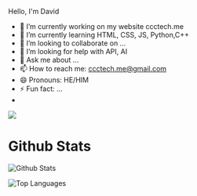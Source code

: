  Hello, I'm David
- 🔭 I’m currently working on my website ccctech.me
- 🌱 I’m currently learning HTML, CSS, JS, Python,C++
- 👯 I’m looking to collaborate on ...
- 🤔 I’m looking for help with API, AI
- 💬 Ask me about ...
- 📫 How to reach me: ccctech.me@gmail.com
- 😄 Pronouns: HE/HIM
- ⚡ Fun fact: ...
- 
![](https://komarev.com/ghpvc/?username=Davdadev)
# Github Stats
![Github Stats](https://github-readme-stats.vercel.app/api?username=Davdadev&count_private=true&show_icons=true&include_all_commits=true&hide_border=true&count_private=true&theme=gotham)

![Top Languages](https://github-readme-stats.vercel.app/api/top-langs/?username=Davdadev&show_icons=true&include_all_commits=true&hide_border=true&count_private=true&theme=gotham&langs_count=10)
